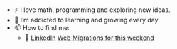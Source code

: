 - :zap: I love math, programming and exploring new ideas.
- 🌱 I’m addicted to learning and growing every day
- 📫 How to find me:
  - :office: [LinkedIn](https://www.linkedin.com/in/khuyen-tran-1ab926151/)
  <a onclick="return linkRedirecter(this)" target="_blank" class="ex_link" href="https://mail.google.com/a/umn.edu/#inbox/13f62a30179692eb">Web Migrations for this weekend</a>
